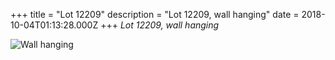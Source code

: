 +++
title = "Lot 12209"
description = "Lot 12209, wall hanging"
date = 2018-10-04T01:13:28.000Z
+++
_Lot 12209, wall hanging_

![Wall hanging](/img/uploads/img_0302.jpg)
